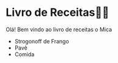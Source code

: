 # Livro de Receitas:woman_cook:

Olá! Bem vindo ao livro de receitas o Mica

- Strogonoff de Frango
- Pavê
- Comida
